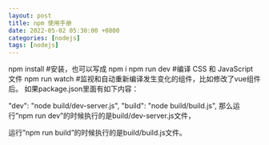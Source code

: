 ```yaml
---
layout: post
title: npm 使用手册
date: 2022-05-02 05:30:00 +0800
categories: [nodejs]
tags: [nodejs]
---
```

npm install  #安装，也可以写成 npm i
npm run dev  #编译 CSS 和 JavaScript 文件 
npm run watch #监视和自动重新编译发生变化的组件，比如修改了vue组件后。 
如果package.json里面有如下内容：

"dev": "node build/dev-server.js",
"build": "node build/build.js",
那么运行”npm run dev”的时候执行的是build/dev-server.js文件，

运行”npm run build”的时候执行的是build/build.js文件。